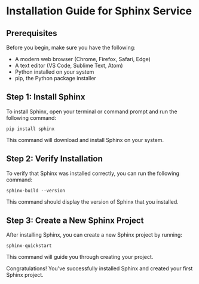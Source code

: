 # Installation Guide for Sphinx Service

## Prerequisites

Before you begin, make sure you have the following:

- A modern web browser (Chrome, Firefox, Safari, Edge)
- A text editor (VS Code, Sublime Text, Atom)
- Python installed on your system
- pip, the Python package installer

## Step 1: Install Sphinx

To install Sphinx, open your terminal or command prompt and run the following command:

```
pip install sphinx
```

This command will download and install Sphinx on your system.

## Step 2: Verify Installation

To verify that Sphinx was installed correctly, you can run the following command:

```
sphinx-build --version
```

This command should display the version of Sphinx that you installed.

## Step 3: Create a New Sphinx Project

After installing Sphinx, you can create a new Sphinx project by running:

```
sphinx-quickstart
```

This command will guide you through creating your project.

Congratulations! You've successfully installed Sphinx and created your first Sphinx project.
